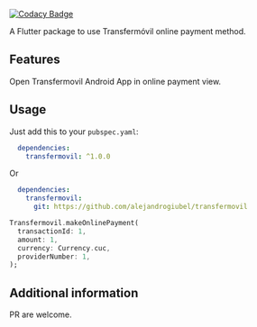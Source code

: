 [![Codacy Badge](https://app.codacy.com/project/badge/Grade/590b7e2d25444c04b339842c9162c6cb)](https://www.codacy.com/gh/alejandrogiubel/transfermovil/dashboard?utm_source=github.com&amp;utm_medium=referral&amp;utm_content=alejandrogiubel/transfermovil&amp;utm_campaign=Badge_Grade)

A Flutter package to use Transfermóvil online payment method.

## Features

Open Transfermovil Android App in online payment view.

## Usage

Just add this to your `pubspec.yaml`:

```yaml
  dependencies:
    transfermovil: ^1.0.0
```

Or

```yaml
  dependencies:
    transfermovil:
      git: https://github.com/alejandrogiubel/transfermovil
```

```dart
Transfermovil.makeOnlinePayment(
  transactionId: 1,
  amount: 1,
  currency: Currency.cuc,
  providerNumber: 1,
);
```

## Additional information

PR are welcome.
